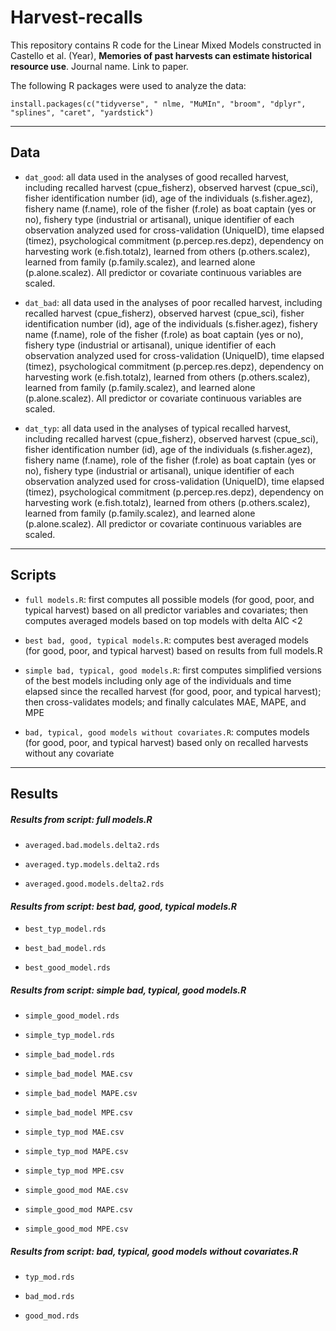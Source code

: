 # Harvest-recalls
This repository contains R code for the Linear Mixed Models constructed in Castello et al. (Year), **Memories of past harvests can estimate historical resource use**. Journal name. Link to paper.

The following R packages were used to analyze the data:
```
install.packages(c("tidyverse", " nlme, "MuMIn", "broom", "dplyr", "splines", "caret", "yardstick")
```
_________________________
## **Data**

* `dat_good`: all data used in the analyses of good recalled harvest, including recalled harvest (cpue_fisherz), observed harvest (cpue_sci), fisher identification number (id), age of the individuals (s.fisher.agez), fishery name (f.name), role of the fisher (f.role) as boat captain (yes or no), fishery type (industrial or artisanal), unique identifier of each observation analyzed used for cross-validation (UniqueID), time elapsed (timez), psychological commitment (p.percep.res.depz), dependency on harvesting work (e.fish.totalz), learned from others (p.others.scalez), learned from family (p.family.scalez), and learned alone (p.alone.scalez). All predictor or covariate continuous variables are scaled.

* `dat_bad`: all data used in the analyses of poor recalled harvest, including recalled harvest (cpue_fisherz), observed harvest (cpue_sci), fisher identification number (id), age of the individuals (s.fisher.agez), fishery name (f.name), role of the fisher (f.role) as boat captain (yes or no), fishery type (industrial or artisanal), unique identifier of each observation analyzed used for cross-validation (UniqueID), time elapsed (timez), psychological commitment (p.percep.res.depz), dependency on harvesting work (e.fish.totalz), learned from others (p.others.scalez), learned from family (p.family.scalez), and learned alone (p.alone.scalez). All predictor or covariate continuous variables are scaled.

* `dat_typ`: all data used in the analyses of typical recalled harvest, including recalled harvest (cpue_fisherz), observed harvest (cpue_sci), fisher identification number (id), age of the individuals (s.fisher.agez), fishery name (f.name), role of the fisher (f.role) as boat captain (yes or no), fishery type (industrial or artisanal), unique identifier of each observation analyzed used for cross-validation (UniqueID), time elapsed (timez), psychological commitment (p.percep.res.depz), dependency on harvesting work (e.fish.totalz), learned from others (p.others.scalez), learned from family (p.family.scalez), and learned alone (p.alone.scalez). All predictor or covariate continuous variables are scaled.

_________________________
## **Scripts**

* `full models.R`: first computes all possible models (for good, poor, and typical harvest) based on all predictor variables and covariates; then computes averaged models based on top models with delta AIC <2

* `best bad, good, typical models.R`: computes best averaged models (for good, poor, and typical harvest) based on results from full models.R

* `simple bad, typical, good models.R`: first computes simplified versions of the best models including only age of the individuals and time elapsed since the recalled harvest (for good, poor, and typical harvest); then cross-validates models; and finally calculates MAE, MAPE, and MPE

* `bad, typical, good models without covariates.R`: computes models (for good, poor, and typical harvest) based only on recalled harvests without any covariate

_________________________
## **Results**

##### *Results from script: full models.R*

 * `averaged.bad.models.delta2.rds`

 * `averaged.typ.models.delta2.rds`

 * `averaged.good.models.delta2.rds`
 

#### *Results from script: best bad, good, typical models.R*

 * `best_typ_model.rds`
 
 * `best_bad_model.rds`
 
 * `best_good_model.rds`


##### *Results from script: simple bad, typical, good models.R*

 * `simple_good_model.rds`

 * `simple_typ_model.rds`

 * `simple_bad_model.rds`

 * `simple_bad_model MAE.csv`

 * `simple_bad_model MAPE.csv`

 * `simple_bad_model MPE.csv`

 * `simple_typ_mod MAE.csv`

 * `simple_typ_mod MAPE.csv`

 * `simple_typ_mod MPE.csv`

 * `simple_good_mod MAE.csv`

 * `simple_good_mod MAPE.csv`

 * `simple_good_mod MPE.csv`


##### *Results from script: bad, typical, good models without covariates.R*

  * `typ_mod.rds`

  * `bad_mod.rds`

  * `good_mod.rds`

